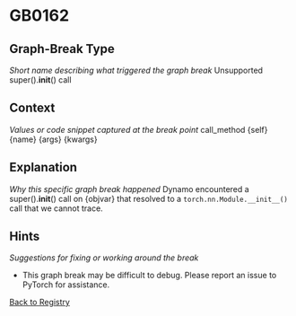 # GB0162

## Graph-Break Type
*Short name describing what triggered the graph break*
Unsupported super().__init__() call

## Context
*Values or code snippet captured at the break point*
call_method {self} {name} {args} {kwargs}

## Explanation
*Why this specific graph break happened*
Dynamo encountered a super().__init__() call on {objvar} that resolved to a `torch.nn.Module.__init__()` call that we cannot trace.

## Hints
*Suggestions for fixing or working around the break*
- This graph break may be difficult to debug. Please report an issue to PyTorch for assistance.



[Back to Registry](../index.md)
